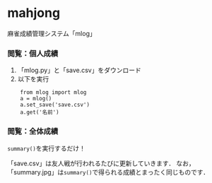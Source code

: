 # mahjong

麻雀成績管理システム「mlog」

### 閲覧：個人成績

1. 「mlog.py」と「save.csv」をダウンロード
2. 以下を実行
```
    from mlog import mlog
    a = mlog()
    a.set_save('save.csv')
    a.get('名前')
```

### 閲覧：全体成績

```summary()```を実行するだけ！

「save.csv」は友人戦が行われるたびに更新していきます．
なお，「summary.jpg」は```summary()```で得られる成績とまったく同じものです．
